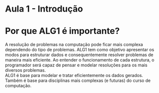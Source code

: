 # Aula 1 - Introdução

# Por que ALG1 é importante?
A resolução de problemas na computação pode ficar mais complexa dependendo do tipo de problemas.
ALG1 tem como objetivo apresentar os modos para estruturar dados e consequentemente resolver problemas de maneira mais eficiente. Ao entender o funcionamento de cada estrutura, o programador será capaz de pensar e modelar resoluções para os mais diversos problemas.
</br>
ALG1 é base para modelar e tratar eficientemente os dados gerados. Também é base para disciplinas mais complexas (e futuras) do curso de computação.